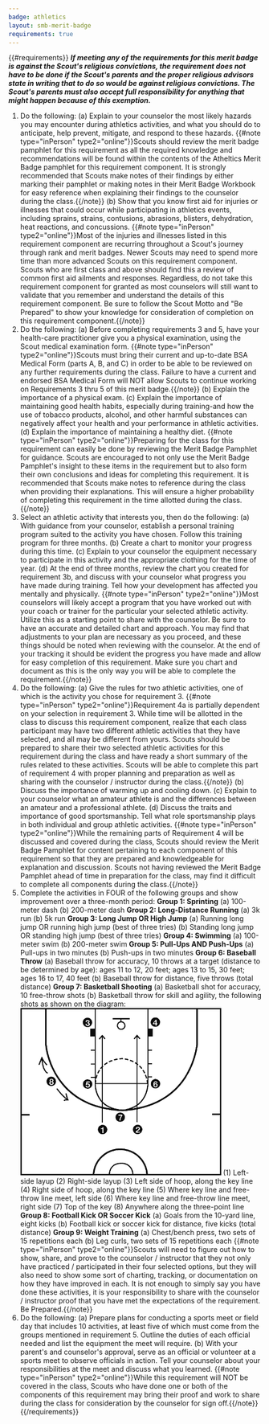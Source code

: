 ```yaml
---
badge: athletics
layout: smb-merit-badge
requirements: true
---
```


{{#requirements}}
***If meeting any of the requirements for this merit badge is against the Scout's religious convictions, the requirement does not have to be done if the Scout's parents and the proper religious advisors state in writing that to do so would be against religious convictions. The Scout's parents must also accept full responsibility for anything that might happen because of this exemption.***
1. Do the following:
    (a) Explain to your counselor the most likely hazards you may encounter during athletics activities, and what you should do to anticipate, help prevent, mitigate, and respond to these hazards.
        {{#note type="inPerson" type2="online"}}Scouts should review the merit badge pamphlet for this requirement as all the required knowledge and recommendations will be found within the contents of the Atheltics Merit Badge pamphlet for this requirement component. It is strongly recommended that Scouts make notes of their findings by either marking their pamphlet or making notes in their Merit Badge Workbook for easy reference when explaining their findings to the counselor during the class.{{/note}}
    (b) Show that you know first aid for injuries or illnesses that could occur while participating in athletics events, including sprains, strains, contusions, abrasions, blisters, dehydration, heat reactions, and concussions.
        {{#note type="inPerson" type2="online"}}Most of the injuries and illnesses listed in this requirement component are recurring throughout a Scout's journey through rank and merit badges. Newer Scouts may need to spend more time than more advanced Scouts on this requirement component. Scouts who are first class and above should find this a review of common first aid ailments and responses. Regardless, do not take this requirement component for granted as most counselors will still want to validate that you remember and understand the details of this requirement component. Be sure to follow the Scout Motto and "Be Prepared" to show your knowledge for consideration of completion on this requirement component.{{/note}}
2. Do the following:
    (a) Before completing requirements 3 and 5, have your health-care practitioner give you a physical examination, using the Scout medical examination form.
        {{#note type="inPerson" type2="online"}}Scouts must bring their current and up-to-date BSA Medical Form (parts A, B, and C) in order to be able to be reviewed on any further requirements during the class. Failure to have a current and endorsed BSA Medical Form will NOT allow Scouts to continue working on Requirements 3 thru 5 of this merit badge.{{/note}}
    (b) Explain the importance of a physical exam.
    (c) Explain the importance of maintaining good health habits, especially during training-and how the use of tobacco products, alcohol, and other harmful substances can negatively affect your health and your performance in athletic activities.
    (d) Explain the importance of maintaining a healthy diet.
        {{#note type="inPerson" type2="online"}}Preparing for the class for this requirement can easily be done by reviewing the Merit Badge Pamphlet for guidance. Scouts are encouraged to not only use the Merit Badge Pamphlet's insight to these items in the requirement but to also form their own conclusions and ideas for completing this requirement. It is recommended that Scouts make notes to reference during the class when providing their explanations. This will ensure a higher probability of completing this requirement in the time allotted during the class.{{/note}}
3. Select an athletic activity that interests you, then do the following:
    (a) With guidance from your counselor, establish a personal training program suited to the activity you have chosen. Follow this training program for three months.
    (b) Create a chart to monitor your progress during this time.
    (c) Explain to your counselor the equipment necessary to participate in this activity and the appropriate clothing for the time of year.
    (d) At the end of three months, review the chart you created for requirement 3b, and discuss with your counselor what progress you have made during training. Tell how your development has affected you mentally and physically.
    {{#note type="inPerson" type2="online"}}Most counselors will likely accept a program that you have worked out with your coach or trainer for the particular your selected athletic activity. Utilize this as a starting point to share with the counselor. Be sure to have an accurate and detailed chart and approach. You may find that adjustments to your plan are necessary as you proceed, and these things should be noted when reviewing with the counselor. At the end of your tracking it should be evident the progress you have made and allow for easy completion of this requirement. Make sure you chart and document as this is the only way you will be able to complete the requirement.{{/note}}
4. Do the following:
    (a) Give the rules for two athletic activities, one of which is the activity you chose for requirement 3.
        {{#note type="inPerson" type2="online"}}Requirement 4a is partially dependent on your selection in requirement 3. While time will be allotted in the class to discuss this requirement component, realize that each class participant may have two different athletic activities that they have selected, and all may be different from yours. Scouts should be prepared to share their two selected athletic activities for this requirement during the class and have ready a short summary of the rules related to these activities. Scouts will be able to complete this part of requirement 4 with proper planning and preparation as well as sharing with the counselor / instructor during the class.{{/note}}
    (b) Discuss the importance of warming up and cooling down.
    (c) Explain to your counselor what an amateur athlete is and the differences between an amateur and a professional athlete.
    (d) Discuss the traits and importance of good sportsmanship. Tell what role sportsmanship plays in both individual and group athletic activities.
        {{#note type="inPerson" type2="online"}}While the remaining parts of Requirement 4 will be discussed and covered during the class, Scouts should review the Merit Badge Pamphlet for content pertaining to each component of this requirement so that they are prepared and knowledgeable for explanation and discussion. Scouts not having reviewed the Merit Badge Pamphlet ahead of time in preparation for the class, may find it difficult to complete all components during the class.{{/note}}
5. Complete the activities in FOUR of the following groups and show improvement over a three-month period:
    **Group 1: Sprinting**
        (a) 100-meter dash
        (b) 200-meter dash
    **Group 2: Long-Distance Running**
        (a) 3k run
        (b) 5k run
    **Group 3: Long Jump OR High Jump**
        (a) Running long jump OR running high jump (best of three tries)
        (b) Standing long jump OR standing high jump (best of three tries)
    **Group 4: Swimming**
        (a) 100-meter swim
        (b) 200-meter swim
    **Group 5: Pull-Ups AND Push-Ups**
        (a) Pull-ups in two minutes
        (b) Push-ups in two minutes
    **Group 6: Baseball Throw**
        (a) Baseball throw for accuracy, 10 throws at a target (distance to be determined by age): ages 11 to 12, 20 feet; ages 13 to 15, 30 feet; ages 16 to 17, 40 feet
        (b) Baseball throw for distance, five throws (total distance)
    **Group 7: Basketball Shooting**
        (a) Basketball shot for accuracy, 10 free-throw shots
        (b) Basketball throw for skill and agility, the following shots as shown on the diagram: <img src="athletics-basketball-positions.gif" class="Maw(100%)" />
            (1) Left-side layup
            (2) Right-side layup
            (3) Left side of hoop, along the key line
            (4) Right side of hoop, along the key line
            (5) Where key line and free-throw line meet, left side
            (6) Where key line and free-throw line meet, right side
            (7) Top of the key
            (8) Anywhere along the three-point line
    **Group 8: Football Kick OR Soccer Kick**
        (a) Goals from the 10-yard line, eight kicks
        (b) Football kick or soccer kick for distance, five kicks (total distance)
    **Group 9: Weight Training**
        (a) Chest/bench press, two sets of 15 repetitions each
        (b) Leg curls, two sets of 15 repetitions each
    {{#note type="inPerson" type2="online"}}Scouts will need to figure out how to show, share, and prove to the counselor / instructor that they not only have practiced / participated in their four selected options, but they will also need to show some sort of charting, tracking, or documentation on how they have improved in each. It is not enough to simply say you have done these activities, it is your responsibility to share with the counselor / instructor proof that you have met the expectations of the requirement. Be Prepared.{{/note}}
6. Do the following:
    (a) Prepare plans for conducting a sports meet or field day that includes 10 activities, at least five of which must come from the groups mentioned in requirement 5. Outline the duties of each official needed and list the equipment the meet will require.
    (b) With your parent's and counselor's approval, serve as an official or volunteer at a sports meet to observe officials in action. Tell your counselor about your responsibilities at the meet and discuss what you learned.
    {{#note type="inPerson" type2="online"}}While this requirement will NOT be covered in the class, Scouts who have done one or both of the components of this requirement may bring their proof and work to share during the class for consideration by the counselor for sign off.{{/note}}
{{/requirements}}
